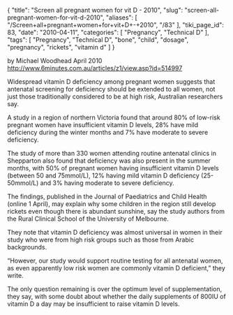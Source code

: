 {
    "title": "Screen all pregnant women for vit D - 2010",
    "slug": "screen-all-pregnant-women-for-vit-d-2010",
    "aliases": [
        "/Screen+all+pregnant+women+for+vit+D+-+2010",
        "/83"
    ],
    "tiki_page_id": 83,
    "date": "2010-04-11",
    "categories": [
        "Pregnancy",
        "Technical D"
    ],
    "tags": [
        "Pregnancy",
        "Technical D",
        "bone",
        "child",
        "dosage",
        "pregnancy",
        "rickets",
        "vitamin d"
    ]
}


by Michael Woodhead  April 2010  http://www.6minutes.com.au/articles/z1/view.asp?id=514997 

Widespread vitamin D deficiency among pregnant women suggests that antenatal screening for deficiency should be extended to all women, not just those traditionally considered to be at high risk, Australian researchers say.

A study in a region of northern Victoria found that around 80% of low-risk pregnant women have insufficient vitamin D levels, 28% have mild deficiency during the winter months and 7% have moderate to severe deficiency.

The study of more than 330 women attending routine antenatal clinics in Shepparton also found that deficiency was also present in the summer months, with 50% of pregnant women having insufficient vitamin D levels (between 50 and 75mmol/L), 12% having mild vitamin D deficiency (25-50mmol/L) and 3% having moderate to severe deficiency.

The findings, published in the Journal of Paediatrics and Child Health (online 1 April), may explain why some children in the region still develop rickets even though there is abundant sunshine, say the study authors from the Rural Clinical School of the University of Melbourne.

They note that vitamin D deficiency was almost universal in women in their study who were from high risk groups such as those from Arabic backgrounds.

“However, our study would support routine testing for all antenatal women, as even apparently low risk women are commonly vitamin D deficient,” they write.

The only question remaining is over the optimum level of supplementation, they say, with some doubt about whether the  daily supplements of 800IU of vitamin D a day may be insufficient to raise vitamin D levels.

<!-- ~tc~ (alias(Screen all pregant women for vit D)) ~/tc~ -->